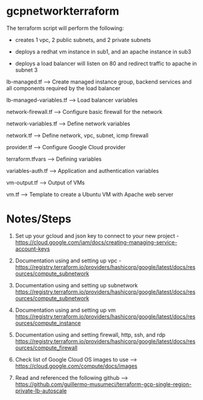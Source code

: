 # gcpnetworkterraform

The terraform script will perform the following: 

- creates 1 vpc, 2 public subnets, and 2 private subnets

- deploys a redhat vm instance in sub1, and an apache instance in sub3 

- deploys a load balancer will listen on 80 and redirect traffic to apache in subnet 3

lb-managed.tf --> Create managed instance group, backend services and all components required by the load balancer 

lb-managed-variables.tf --> Load balancer variables

network-firewall.tf --> Configure basic firewall for the network

network-variables.tf --> Define network variables

network.tf --> Define network, vpc, subnet, icmp firewall

provider.tf --> Configure Google Cloud provider

terraform.tfvars --> Defining variables 

variables-auth.tf --> Application and authentication variables

vm-output.tf --> Output of VMs 

vm.tf --> Template to create a Ubuntu VM with Apache web server

# Notes/Steps

1. Set up your gcloud and json key to connect to your new project - https://cloud.google.com/iam/docs/creating-managing-service-account-keys

2. Documentation using and setting up vpc - https://registry.terraform.io/providers/hashicorp/google/latest/docs/resources/compute_subnetwork

3. Documentation using and setting up subnetwork https://registry.terraform.io/providers/hashicorp/google/latest/docs/resources/compute_subnetwork

4. Documentation using and setting up vm https://registry.terraform.io/providers/hashicorp/google/latest/docs/resources/compute_instance

5. Documentation using and setting firewall, http, ssh, and rdp  https://registry.terraform.io/providers/hashicorp/google/latest/docs/resources/compute_firewall

6. Check list of Google Cloud OS images to use --> https://cloud.google.com/compute/docs/images

7. Read and referenced the following github --> https://github.com/guillermo-musumeci/terraform-gcp-single-region-private-lb-autoscale
